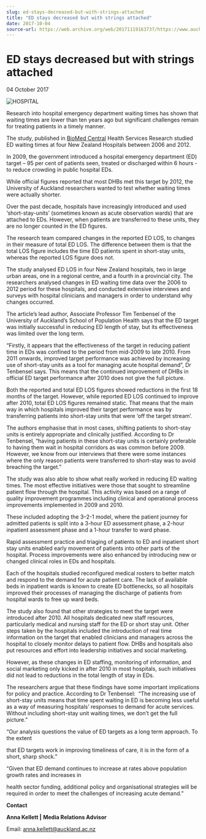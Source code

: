 ```yaml
---
slug: ed-stays-decreased-but-with-strings-attached
title: "ED stays decreased but with strings attached"
date: 2017-10-04
source-url: https://web.archive.org/web/20171119163737/https://www.auckland.ac.nz/en/about/news-events-and-notices/news/news-2017/10/ed-stays-decreased-but-with-strings-attached.html
---
```

ED stays decreased but with strings attached
============================================

04 October 2017

![HOSPITAL](https://www.auckland.ac.nz/en/about/news-events-and-notices/news/news-2017/10/ed-stays-decreased-but-with-strings-attached/_jcr_content/par/textimage/image.img.jpg/1507082879058.jpg "HOSPITAL")

Research into hospital emergency department waiting times has shown that waiting times are lower than ten years ago but significant challenges remain for treating patients in a timely manner.

The study, published in [BioMed Central](https://bmchealthservres.biomedcentral.com/articles/10.1186/s12913-017-2617-1/open-peer-review) Health Services Research studied ED waiting times at four New Zealand Hospitals between 2006 and 2012.

In 2009, the government introduced a hospital emergency department (ED) target – 95 per cent of patients seen, treated or discharged within 6 hours - to reduce crowding in public hospital EDs.

While official figures reported that most DHBs met this target by 2012, the University of Auckland researchers wanted to test whether waiting times were actually shorter.

Over the past decade, hospitals have increasingly introduced and used ‘short-stay-units’ (sometimes known as acute observation wards) that are attached to EDs. However, when patients are transferred to these units, they are no longer counted in the ED figures.

The research team compared changes in the reported ED LOS, to changes in their measure of total ED LOS. The difference between them is that the total LOS figure includes the time ED patients spent in short-stay units, whereas the reported LOS figure does not.

The study analysed ED LOS in four New Zealand hospitals, two in large urban areas, one in a regional centre, and a fourth in a provincial city. The researchers analysed changes in ED waiting time data over the 2006 to 2012 period for these hospitals, and conducted extensive interviews and surveys with hospital clinicians and managers in order to understand why changes occurred.

The article’s lead author, Associate Professor Tim Tenbensel of the University of Auckland’s School of Population Health says that the ED target was initially successful in reducing ED length of stay, but its effectiveness was limited over the long term.

“Firstly, it appears that the effectiveness of the target in reducing patient time in EDs was confined to the period from mid-2009 to late 2010. From 2011 onwards, improved target performance was achieved by increasing use of short-stay units as a tool for managing acute hospital demand”, Dr Tenbensel says. This means that the continued improvement of DHBs in official ED target performance after 2010 does not give the full picture.

Both the reported and total ED LOS figures showed reductions in the first 18 months of the target. However, while reported ED LOS continued to improve after 2010, total ED LOS figures remained static. That means that the main way in which hospitals improved their target performance was by transferring patients into short-stay units that were ‘off the target stream’.

The authors emphasise that in most cases, shifting patients to short-stay units is entirely appropriate and clinically justified. According to Dr Tenbensel, “having patients in these short-stay units is certainly preferable to having them wait in hospital corridors as was common before 2009. However, we know from our interviews that there were some instances where the only reason patients were transferred to short-stay was to avoid breaching the target.”

The study was also able to show what really worked in reducing ED waiting times. The most effective initiatives were those that sought to streamline patient flow through the hospital. This activity was based on a range of quality improvement programmes including clinical and operational process improvements implemented in 2009 and 2010.

These included adopting the 3–2-1 model, where the patient journey for admitted patients is split into a 3-hour ED assessment phase, a 2-hour inpatient assessment phase and a 1-hour transfer to ward phase.

Rapid assessment practice and triaging of patients to ED and inpatient short stay units enabled early movement of patients into other parts of the hospital. Process improvements were also enhanced by introducing new or changed clinical roles in EDs and hospitals.

Each of the hospitals studied reconfigured medical rosters to better match and respond to the demand for acute patient care. The lack of available beds in inpatient wards is known to create ED bottlenecks, so all hospitals improved their processes of managing the discharge of patients from hospital wards to free up ward beds.

The study also found that other strategies to meet the target were introduced after 2010. All hospitals dedicated new staff resources, particularly medical and nursing staff for the ED or short stay unit. Other steps taken by the hospitals included the introduction of real time information on the target that enabled clinicians and managers across the hospital to closely monitor delays to patient flow. DHBs and hospitals also put resources and effort into leadership initiatives and social marketing.

However, as these changes in ED staffing, monitoring of information, and social marketing only kicked in after 2010 in most hospitals, such initiatives did not lead to reductions in the total length of stay in EDs.

The researchers argue that these findings have some important implications for policy and practice. According to Dr Tenbensel:  “The increasing use of short-stay units means that time spent waiting in ED is becoming less useful as a way of measuring hospitals’ responses to demand for acute services. Without including short-stay unit waiting times, we don’t get the full picture.”

“Our analysis questions the value of ED targets as a long term approach. To the extent

that ED targets work in improving timeliness of care, it is in the form of a short, sharp shock.”

“Given that ED demand continues to increase at rates above population growth rates and increases in

health sector funding, additional policy and organisational strategies will be required in order to meet the challenges of increasing acute demand.”

**Contact**

**Anna Kellett |** **Media Relations Advisor**

Email: [anna.kellett@auckland.ac.nz](mailto:anna.kellett@auckland.ac.nz)